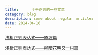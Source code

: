 ```yaml
---
title:      关于正则的一些文章
category: blog
description: some about regular articles
date: 2014-06-16
---
```


[浅析正则表达式——原理篇][1]

[浅析正则表达式——柳暗花明又一村篇][2]


[1]:    http://www.cnblogs.com/dwlsxj/p/3532458.html "regular1"
[2]:    https://www.openshift.com/  "regular2"